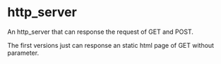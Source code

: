# http_server
An http_server that can response the request of GET  and POST. 

The first versions just can response an static html page of GET without parameter.
